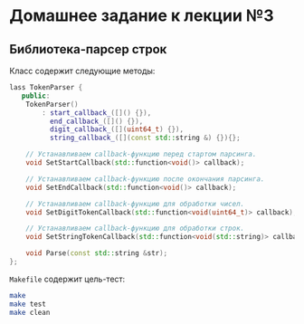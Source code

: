 # Домашнее задание к лекции №3

## Библиотека-парсер строк

Класс содержит следующие методы:
```c++
lass TokenParser {
   public:
    TokenParser()
        : start_callback_([]() {}),
          end_callback_([]() {}),
          digit_callback_([](uint64_t) {}),
          string_callback_([](const std::string &) {}){};

    // Устанавливаем callback-функцию перед стартом парсинга.
    void SetStartCallback(std::function<void()> callback);

    // Устанавливаем callback-функцию после окончания парсинга.
    void SetEndCallback(std::function<void()> callback);

    // Устанавливаем callback-функцию для обработки чисел.
    void SetDigitTokenCallback(std::function<void(uint64_t)> callback);

    // Устанавливаем callback-функцию для обработки строк.
    void SetStringTokenCallback(std::function<void(std::string)> callback);

    void Parse(const std::string &str);
};
```

`Makefile` содержит цель-тест:
```bash
make
make test
make clean
```